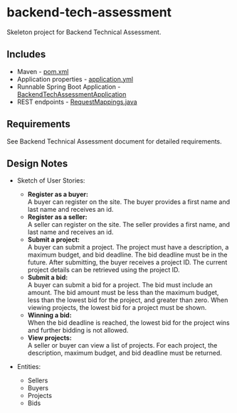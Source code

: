 # backend-tech-assessment

Skeleton project for Backend Technical Assessment.

Includes
--------
- Maven - [pom.xml](pom.xml)
- Application properties - [application.yml](src/main/resources/application.yml)
- Runnable Spring Boot Application - [BackendTechAssessmentApplication](src/main/java/com/intuit/cg/backendtechassessment/BackendTechAssessmentApplication.java)
- REST endpoints - [RequestMappings.java](src/main/java/com/intuit/cg/backendtechassessment/controller/requestmappings/RequestMappings.java)

Requirements
------------
See Backend Technical Assessment document for detailed requirements.



Design Notes
------------
* Sketch of User Stories:
    * **Register as a buyer:**   
    A buyer can register on the site. The buyer provides a first name and last name and receives an id. 
    * **Register as a seller:**   
    A seller can register on the site. The seller provides a first name, and last name and receives an id. 
    * **Submit a project:**  
    A buyer can submit a project. The project must have a description, a maximum budget, and bid deadline. 
    The bid deadline must be in the future. After submitting, the buyer receives a project ID. The current 
    project details can be retrieved using the project ID.
    * **Submit a bid:**  
    A buyer can submit a bid for a project. The bid must include an amount. The bid amount must be less 
    than the maximum budget, less than the lowest bid for the project, and greater than zero. 
    When viewing projects, the lowest bid for a project must be shown.
    * **Winning a bid:**  
    When the bid deadline is reached, the lowest bid for the project wins and further bidding is not allowed.
    * **View projects:**  
    A seller or buyer can view a list of projects. For each project, the description, maximum budget, 
    and bid deadline must be returned.
    
* Entities:
    * Sellers
    * Buyers
    * Projects
    * Bids
